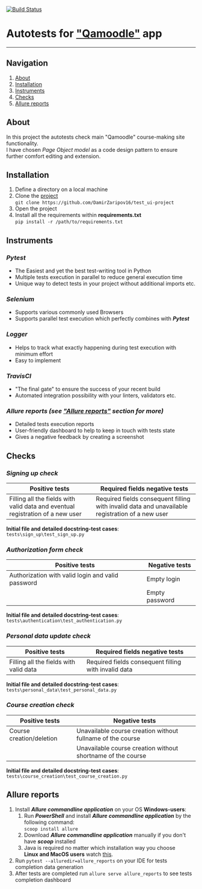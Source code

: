 [![Build Status](https://app.travis-ci.com/DamirZaripov16/test_ui-project.svg?branch=master)](https://app.travis-ci.com/DamirZaripov16/test_ui-project)
# Autotests for ["Qamoodle"](https://qacoursemoodle.innopolis.university) app
***
## Navigation

1. [About](#about)<br>
2. [Installation](#installation)<br>
3. [Instruments](#instruments)<br>
4. [Checks](#checks)<br>
5. [Allure reports](#allure-reports)
## About
In this project the autotests check main "Qamoodle" course-making site functionality.<br>
I have chosen _Page Object model_ as a code design pattern to ensure further comfort editing and extension.
## Installation
1. Define a directory on a local machine
2. Clone the [project](https://github.com/DamirZaripov16/test_ui-project) <br>
   ```git clone https://github.com/DamirZaripov16/test_ui-project```
3. Open the project
4. Install all the requirements within **requirements.txt** <br>
   ```pip install -r /path/to/requirements.txt```
## Instruments
### _**Pytest**_
* The Easiest and yet the best test-writing tool in Python
* Multiple tests execution in parallel to reduce general execution time
* Unique way to detect tests in your project without additional imports etc.<br>
### _**Selenium**_
* Supports various commonly used Browsers
* Supports parallel test execution which perfectly combines with _**Pytest**_
### _**Logger**_
* Helps to track what exactly happening during test execution with minimum effort
* Easy to implement
### _**TravisCI**_
* "The final gate" to ensure the success of your recent build<br>
* Automated integration possibility with your linters, validators etc.<br>
### _**Allure reports (see ["Allure reports"](https://github.com/DamirZaripov16/test_ui-project#allure-reports) section for more)**_
* Detailed tests execution reports
* User-friendly dashboard to help to keep in touch with tests state<br>
* Gives a negative feedback by creating a screenshot<br>
## Checks
### **_Signing up check_**
| Positive tests | Required fields negative tests |
| --- | --- |
| Filling all the fields with valid data and eventual registration of a new user   | Required fields consequent filling with invalid data and unavailable registration of a new user |

**Initial file and detailed docstring-test cases**: ```tests\sign_up\test_sign_up.py```
### **_Authorization form check_**
| Positive tests | Negative tests |
| --- | --- |
| Authorization with valid login and valid password   | Empty login|
| | Empty password |
**Initial file and detailed docstring-test cases**: ```tests\authentication\test_authentication.py```
### **_Personal data update check_**
| Positive tests | Required fields negative tests |
| --- | --- |
| Filling all the fields with valid data   | Required fields consequent filling with invalid data |
**Initial file and detailed docstring-test cases**: ```tests\personal_data\test_personal_data.py```
### _**Course creation check**_
| Positive tests | Negative tests |
| --- | --- |
| Course creation/deletion   | Unavailable course creation without fullname of the course|
| | Unavailable course creation without shortname of the course |
**Initial file and detailed docstring-test cases**: ```tests\course_creation\test_course_creation.py```
##  Allure reports
1) Install _**Allure commandline application**_ on your OS
**Windows-users**:
   1) Run _**PowerShell**_ and install _**Allure commandline application**_ by the following command:
   <br>```scoop install allure```<br>
   2) Download _**Allure commandline application**_ manually if you don't have **_scoop_** installed<br>
   3) Java is required no matter which installation way you choose<br>
**Linux and MacOS users** watch [this](https://docs.qameta.io/allure/#_installing_a_commandline).
2) Run ```pytest --alluredir=allure_reports``` on your IDE for tests completion data generation
3) After tests are completed run ```allure serve allure_reports``` to see tests completion dashboard
